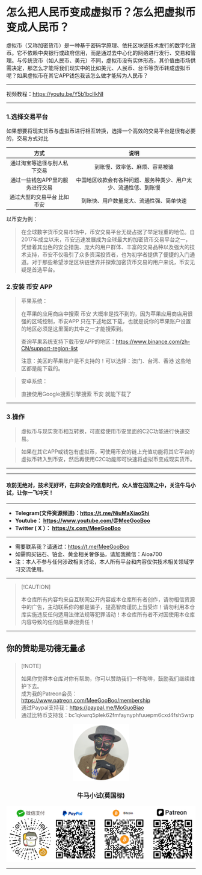 # 怎么把人民币变成虚拟币？怎么把虚拟币变成人民币？

虚拟币（又称加密货币）是一种基于密码学原理、依托区块链技术发行的数字化货币。它不依赖中央银行或政府信用，而是通过去中心化的网络进行发行、交易和管理。与传统货币（如人民币、美元）不同，虚拟币没有实体形态，其价值由市场供需决定，那怎么才能将我们现实中的比如美元、人民币、台币等货币转成虚拟币呢？如果虚拟币在其它APP钱包我该怎么做才能转为人民币？

****

视频教程：https://youtu.be/Y5b1bcIIkNI

****

### 1.选择交易平台

如果想要将现实货币与虚拟币进行相互转换，选择一个高效的交易平台是很有必要的，交易方式对比

|              方式               |                             说明                             |
| :-----------------------------: | :----------------------------------------------------------: |
|  通过淘宝等途径与别人私下交易   |                到账慢、效率低、麻烦、容易被骗                |
| 通过一些钱包APP里的服务进行交易 | 中国地区收款会有各种问题、服务种类少、用户太少、流通性低、到账慢 |
|  通过大型的交易平台 比如 币安   |           到账快、用户数量庞大、流通性强、简单快速           |

以币安为例：

> 在全球数字货币交易市场中，币安交易平台无疑占据了举足轻重的地位。自2017年成立以来，币安迅速发展成为全球最大的加密货币交易平台之一，凭借着其出色的安全措施、庞大的用户群体、丰富的交易品种以及强大的技术支持，币安不仅吸引了众多资深投资者，也为初学者提供了便捷的入门通道。对于那些希望涉足区块链世界并探索加密货币交易的用户来说，币安无疑是首选平台。

### 2.安装 币安 APP

> 苹果系统：
>
> 在苹果的应用商店中搜索 币安 大概率是找不到的，因为苹果应用商店用很强的区域控制，币安APP 只在下述地区下载，也就是说你的苹果账户设置的地区必须是这里面的其中之一才能搜索到。
>
> 查询苹果系统支持下载币安APP的地区：https://www.binance.com/zh-CN/support-region-list
>
> 注意：美区的苹果账户是不支持的！可以选择：澳门、台湾、香港 这些地区都是能下载的。



> 安卓系统：
>
> 直接使用Google搜索引擎搜索 币安 就能下载了

****

### 3.操作

> 虚拟币与现实货币相互转换，可直接使用币安里面的C2C功能进行快速交易。

> 如果在其它APP或钱包有虚拟币，可使用币安的链上充值功能将其它平台的虚拟币转入到币安，然后再使用C2C功能即可快速将虚拟币变成现实货币。

****




****

#### 攻防无绝对，技术无好坏，在非安全的信息时代，众人皆在囚笼之中，关注牛马小试，让你一飞冲天！

****

- **Telegram(文件资源频道)：https://t.me/NiuMaXiaoShi**
- **Youtube：  https://www.youtube.com/@MeeGooBoo**
- **Twitter ( X ）：  https://x.com/MeeGooBoo**

****

- 需要联系我？请通过：https://t.me/MeeGooBoo
- 如需购买钻石、铂金、黄金相关奢侈品，请加我微信：Aioa700
- 注：本人不参与任何涉政相关讨论，本人所有平台和内容仅供技术相关领域学习交流使用。

****

>  [!CAUTION]
>
> 本仓库所有内容均来自互联网公开内容或本仓库所有者创作，请勿相信资源中的广告，主动联系你的都是骗子，提高智商谨防上当受诈！请勿利用本仓库实施违反任何适用法律法规等犯罪活动！本仓库所有者不对因使用本仓库内容导致的任何后果承担责任！

****

## 你的赞助是功德无量💰

>  [!NOTE]
>
> 如果你觉得本仓库对你有帮助，你可以赞助我们一杯咖啡，鼓励我们继续维护下去。<br>
> 成为我的Patreon会员：https://www.patreon.com/MeeGooBoo/membership<br>
> 通过Paypal支持我：https://paypal.me/MoGuoBiao<br>
> 通过比特币支持我：bc1qkwrq5plek62fmfaynyphfuuepm6cxd4fsh5wrp



<p align="center" >
    <img src="https://raw.githubusercontent.com/MeeGooBoo/2025/refs/heads/main/static/imgs/logo.png" width="150">
    <h3 align="center">牛马小试(莫国标)</h3>
    <p align="center">
        <img src="https://raw.githubusercontent.com/MeeGooBoo/2025/refs/heads/main/static/imgs/pays.png">
    </p>
</p>


****
